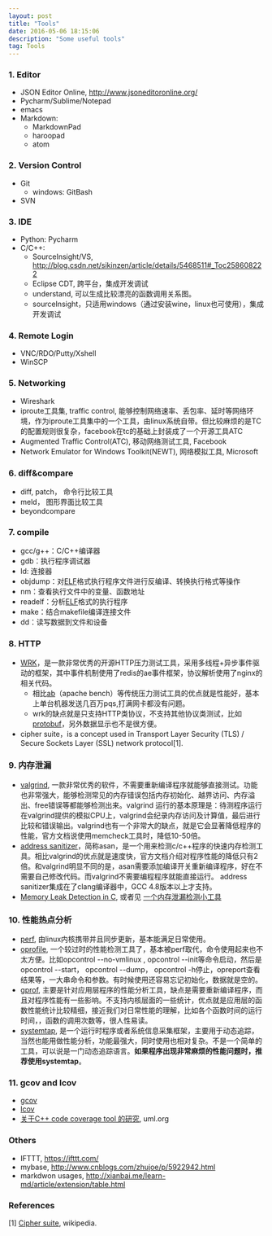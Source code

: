 ```yaml
---
layout: post
title: "Tools"
date: 2016-05-06 18:15:06 
description: "Some useful tools"
tag: Tools
---
```


### 1. Editor
- JSON Editor Online, http://www.jsoneditoronline.org/
- Pycharm/Sublime/Notepad
- emacs
- Markdown: 
	- MarkdownPad
	- haroopad
	- atom


### 2. Version Control
- Git
    - windows: GitBash
- SVN

### 3. IDE 
- Python: Pycharm
- C/C++: 
    - SourceInsight/VS, http://blog.csdn.net/sikinzen/article/details/5468511#_Toc258608222
    - Eclipse CDT, 跨平台，集成开发调试
    - understand, 可以生成比较漂亮的函数调用关系图。
    - sourceInsight，只适用windows（通过安装wine，linux也可使用），集成开发调试

### 4. Remote Login
- VNC/RDO/Putty/Xshell
- WinSCP

### 5. Networking
- Wireshark
- iproute工具集, traffic control, 能够控制网络速率、丢包率、延时等网络环境，作为iproute工具集中的一个工具，由linux系统自带。但比较麻烦的是TC的配置规则很复杂，facebook在tc的基础上封装成了一个开源工具ATC
- Augmented Traffic Control(ATC), 移动网络测试工具, Facebook
- Network Emulator for Windows Toolkit(NEWT), 网络模拟工具, Microsoft

### 6. diff&compare
- diff, patch， 命令行比较工具
- meld， 图形界面比较工具
- beyondcompare

### 7. compile
- gcc/g++：C/C++编译器
- gdb：执行程序调试器
- ld: 连接器
- objdump：对[ELF](/2016/05/Executable-and-Linking-Format-File/)格式执行程序文件进行反编译、转换执行格式等操作
- nm：查看执行文件中的变量、函数地址
- readelf：分析[ELF](/2016/05/Executable-and-Linking-Format-File/)格式的执行程序
- make：结合makefile编译连接文件
- dd：读写数据到文件和设备

### 8. HTTP
- [WRK](https://github.com/wg/wrk)，是一款非常优秀的开源HTTP压力测试工具，采用多线程+异步事件驱动的框架，其中事件机制使用了redis的ae事件框架，协议解析使用了nginx的相关代码。
	- 相比[ab](https://httpd.apache.org/docs/2.4/programs/ab.html)（apache bench）等传统压力测试工具的优点就是性能好，基本上单台机器发送几百万pqs,打满网卡都没有问题。 
	- wrk的缺点就是只支持HTTP类协议，不支持其他协议类测试，比如[protobuf](https://developers.google.com/protocol-buffers/)，另外数据显示也不是很方便。
- cipher suite，is a concept used in Transport Layer Security (TLS) / Secure Sockets Layer (SSL) network protocol[1].


### 9. 内存泄漏
- [valgrind](http://valgrind.org/), 一款非常优秀的软件，不需要重新编译程序就能够直接测试。功能也非常强大，能够检测常见的内存错误包括内存初始化、越界访问、内存溢出、free错误等都能够检测出来。valgrind 运行的基本原理是：待测程序运行在valgrind提供的模拟CPU上，valgrind会纪录内存访问及计算值，最后进行比较和错误输出。valgrind也有一个非常大的缺点，就是它会显著降低程序的性能，官方文档说使用memcheck工具时，降低10-50倍。
- [address sanitizer]()，简称asan，是一个用来检测c/c++程序的快速内存检测工具。相比valgrind的优点就是速度快，官方文档介绍对程序性能的降低只有2倍。和valgrind明显不同的是，asan需要添加编译开关重新编译程序，好在不需要自己修改代码。而valgrind不需要编程程序就能直接运行。 address sanitizer集成在了clang编译器中，GCC 4.8版本以上才支持。
- [Memory Leak Detection in C](https://www.codeproject.com/Articles/19361/Memory-Leak-Detection-in-C), 或者见 [一个内存泄漏检测小工具](http://www.cnblogs.com/venow/archive/2012/11/21/2781450.html)

### 10. 性能热点分析
- [perf](https://perf.wiki.kernel.org/index.php/Main_Page), 由linux内核携带并且同步更新，基本能满足日常使用。
- [oprofile](http://oprofile.sourceforge.net/news/), 一个较过时的性能检测工具了，基本被perf取代，命令使用起来也不太方便。比如opcontrol --no-vmlinux , opcontrol --init等命令启动，然后是opcontrol --start， opcontrol --dump， opcontrol -h停止，opreport查看结果等，一大串命令和参数。有时候使用还容易忘记初始化，数据就是空的。 
- [gprof](https://sourceware.org/binutils/docs/gprof/), 主要是针对应用层程序的性能分析工具，缺点是需要重新编译程序，而且对程序性能有一些影响。不支持内核层面的一些统计，优点就是应用层的函数性能统计比较精细，接近我们对日常性能的理解，比如各个函数时间的运行时间，，函数的调用次数等，很人性易读。
- [systemtap](https://sourceware.org/systemtap/), 是一个运行时程序或者系统信息采集框架，主要用于动态追踪，当然也能用做性能分析，功能最强大，同时使用也相对复杂。不是一个简单的工具，可以说是一门动态追踪语言。**如果程序出现非常麻烦的性能问题时，推荐使用systemtap**。

### 11. gcov and lcov
- [gcov](https://gcc.gnu.org/onlinedocs/gcc-3.0/gcc_8.html)
- [lcov](http://ltp.sourceforge.net/coverage/lcov.php)
- [关于C++ code coverage tool 的研究](http://www.uml.org.cn/Test/201208311.asp), uml.org

### Others
- IFTTT, https://ifttt.com/
- mybase, http://www.cnblogs.com/zhujoe/p/5922942.html
- markdwon usages, http://xianbai.me/learn-md/article/extension/table.html



### References

[1] [Cipher suite](https://en.wikipedia.org/wiki/Cipher_suite), wikipedia.
